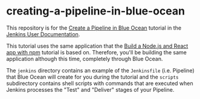 # creating-a-pipeline-in-blue-ocean



This repository is for the
[Create a Pipeline in Blue Ocean](https://jenkins.io/doc/tutorials/create-a-pipeline-in-blue-ocean/)
tutorial in the [Jenkins User Documentation](https://jenkins.io/doc/).

This tutorial uses the same application that the [Build a Node.js and React app
with
npm](https://jenkins.io/doc/tutorials/build-a-node-js-and-react-app-with-npm/)
tutorial is based on. Therefore, you'll be building the same application
although this time, completely through Blue Ocean.

The `jenkins` directory contains an example of the `Jenkinsfile` (i.e. Pipeline)
that Blue Ocean will create for you during the tutorial and the `scripts`
subdirectory contains shell scripts with commands that are executed when Jenkins
processes the "Test" and "Deliver" stages of your Pipeline.
